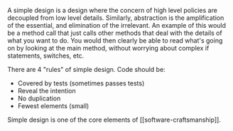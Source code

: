A simple design is a design where the concern of high level policies are decoupled from low level details. Similarly, abstraction is the amplification of the essential, and elimination of the irrelevant. An example of this would be a method call that just calls other methods that deal with the details of what you want to do. You would then clearly be able to read what's going on by looking at the main method, without worrying about complex if statements, switches, etc.

There are 4 "rules" of simple design. Code should be:

- Covered by tests (sometimes passes tests)
- Reveal the intention
- No duplication
- Fewest elements (small)

Simple design is one of the core elements of [[software-craftsmanship]].
